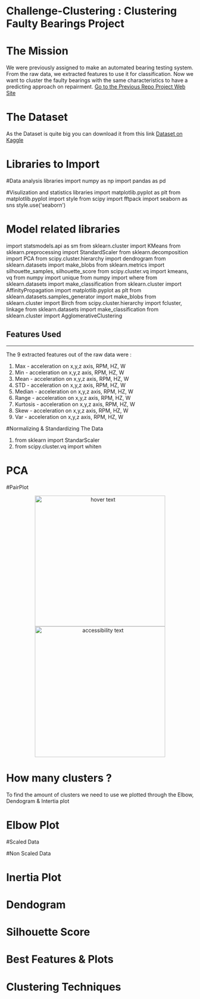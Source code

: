 Challenge-Clustering <a name="TOP"></a>
: Clustering Faulty Bearings Project
===================

# The Mission
We were previously assigned to make an automated bearing testing system.
From the raw data, we extracted features to use it for classification.
Now we want to cluster the faulty bearings with the same characteristics to have a predicting approach on repairment.
[Go to the Previous Repo Project Web Site](https://github.com/JacquesDeclercq/challenge-classification)

# The Dataset
As the Dataset is quite big you can download it from this link
[Dataset on Kaggle](https://www.kaggle.com/isaienkov/bearing-classification?select=bearing_signals.csv)

# Libraries to Import
#Data analysis libraries
import numpy as np 
import pandas as pd 

#Visulization and statistics libraries
import matplotlib.pyplot as plt
from matplotlib.pyplot import style
from scipy import fftpack
import seaborn as sns
style.use('seaborn')

# Model related libraries
import statsmodels.api as sm
from sklearn.cluster import KMeans
from sklearn.preprocessing import StandardScaler
from sklearn.decomposition import PCA
from scipy.cluster.hierarchy import dendrogram
from sklearn.datasets import make_blobs
from sklearn.metrics import silhouette_samples, silhouette_score
from scipy.cluster.vq import kmeans, vq
from numpy import unique
from numpy import where
from sklearn.datasets import make_classification
from sklearn.cluster import AffinityPropagation
import matplotlib.pyplot as plt
from sklearn.datasets.samples_generator import make_blobs
from sklearn.cluster import Birch
from scipy.cluster.hierarchy import fcluster, linkage
from sklearn.datasets import make_classification
from sklearn.cluster import AgglomerativeClustering

## Features Used
-------------------------------------------------------------------------------------------------------------------------
The 9 extracted features out of the raw data were :

1. Max - acceleration on x,y,z axis, RPM, HZ, W
2. Min - acceleration on x,y,z axis, RPM, HZ, W
3. Mean - acceleration on x,y,z axis, RPM, HZ, W
4. STD - acceleration on x,y,z axis, RPM, HZ, W
5. Median - acceleration on x,y,z axis, RPM, HZ, W
6. Range - acceleration on x,y,z axis, RPM, HZ, W
7. Kurtosis - acceleration on x,y,z axis, RPM, HZ, W
8. Skew - acceleration on x,y,z axis, RPM, HZ, W
9. Var - acceleration on x,y,z axis, RPM, HZ, W

#Normalizing & Standardizing The Data
1. from sklearn import StandarScaler
2. from scipy.cluster.vq import whiten

# PCA

#PairPlot

<p align="center">
  <img src="Screenshot 2021-08-11 at 16.09.53.png" width="350" title="hover text">
  <img src="your_relative_path_here_number_2_large_name" width="350" alt="accessibility text">
</p>

# How many clusters ?
To find the amount of clusters we need to use we plotted through the Elbow, Dendogram & Intertia plot

# Elbow Plot
#Scaled Data

#Non Scaled Data

# Inertia Plot

# Dendogram

# Silhouette Score

# Best Features & Plots

# Clustering Techniques
